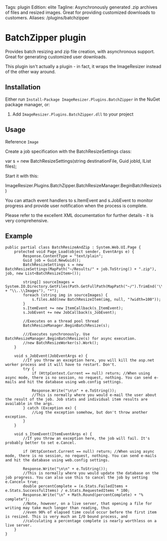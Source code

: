 Tags: plugin
Edition: elite
Tagline: Asynchronously generated .zip archives of files and resized images. Great for providing customized downloads to customers.
Aliases: /plugins/batchzipper


# BatchZipper plugin

Provides batch resizing and zip file creation, with asynchronous support. Great for generating customized user downloads.

This plugin isn't actually a plugin - in fact, it wraps the ImageResizer instead of the other way around.

## Installation

Either run `Install-Package ImageResizer.Plugins.BatchZipper` in the NuGet package manager, or:

1. Add `ImageResizer.Plugins.BatchZipper.dll` to your project


## Usage

Reference `Image`

Create a job specification with the BatchResizeSettings class:

   var s = new BatchResizeSettings(string destinationFile, Guid jobId, IList<BatchResizeItem> files);

Start it with this:

   ImageResizer.Plugins.BatchZipper.BatchResizeManager.BeginBatchResize(s)

You can attach event handlers to s.ItemEvent and s.JobEvent to monitor progress and provide user notification when the process is complete.

Please refer to the excellent XML documentation for further details - it is very comprehensive.


## Example

    public partial class BatchResizeAndZip : System.Web.UI.Page {
        protected void Page_Load(object sender, EventArgs e) {
            Response.ContentType = "text/plain";
            Guid job = Guid.NewGuid();
            BatchResizeSettings s = new BatchResizeSettings(MapPath("~/Results/" + job.ToString() + ".zip"), job, new List<BatchResizeItem>());

            string[] sourceImages = System.IO.Directory.GetFiles(Path.GetFullPath(MapPath("~/").TrimEnd('\\') + "\\..\\Images"), "*");
            foreach (string img in sourceImages) {
                s.files.Add(new BatchResizeItem(img, null, "?width=100"));
            }
            s.ItemEvent += new ItemCallback(s_ItemEvent);
            s.JobEvent += new JobCallback(s_JobEvent);

            //Executes on a thread pool thread
            BatchResizeManager.BeginBatchResize(s);

            ///Executes synchronously. Use  BatchResizeManager.BeginBatchResize(s) for async execution.
            //new BatchResizeWorker(s).Work();
        }

        void s_JobEvent(JobEventArgs e) {
            //If you throw an exception here, you will kill the asp.net worker process and it will have to restart. Don't.
            try {
                if (HttpContext.Current == null) return; //When using async mode, there is no session, no request, nothing. You can send e-mails and hit the database using web.config settings.

                Response.Write("\n\n" + e.ToString());
                //This is normally where you would e-mail the user about the result of the job. Job stats and individual item results are available in the args.
            } catch (Exception ex) {
                //Log the exception somehow, but don't throw another exception.
            }
        }

        void s_ItemEvent(ItemEventArgs e) {
            //If you throw an exception here, the job will fail. It's probably better to set e.Cancel.

            if (HttpContext.Current == null) return; //When using async mode, there is no session, no request, nothing. You can send e-mails and hit the database using web.config settings.

            Response.Write("\n\n" + e.ToString());
            //This is normally where you would update the database on the job progress. You can also use this to cancel the job by setting e.Cancel= true;
            double percentComplete = (e.Stats.FailedItems + e.Stats.SuccessfulItems) / e.Stats.RequestedItems * 100;
            Response.Write("\n" + Math.Round(percentComplete) + "% complete");
            //Note, however, on a live server, that opening a file for writing may take much longer than reading, thus
            //even 90% of elapsed time could occur before the first item is resized. This is very much an I/O bound process, and 
            //calculating a percentage complete is nearly worthless on a live server.
        }
    }